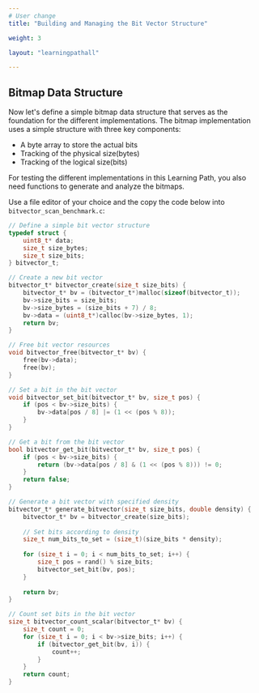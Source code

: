 ```yaml
---
# User change
title: "Building and Managing the Bit Vector Structure"

weight: 3

layout: "learningpathall"

---
```

## Bitmap Data Structure

Now let's define a simple bitmap data structure that serves as the foundation for the different implementations. The bitmap implementation uses a simple structure with three key components:
   - A byte array to store the actual bits
   - Tracking of the physical size(bytes)
   - Tracking of the logical size(bits)

For testing the different implementations in this Learning Path, you also need functions to generate and analyze the bitmaps.

Use a file editor of your choice and the copy the code below into `bitvector_scan_benchmark.c`:

```c
// Define a simple bit vector structure
typedef struct {
    uint8_t* data;
    size_t size_bytes;
    size_t size_bits;
} bitvector_t;

// Create a new bit vector
bitvector_t* bitvector_create(size_t size_bits) {
    bitvector_t* bv = (bitvector_t*)malloc(sizeof(bitvector_t));
    bv->size_bits = size_bits;
    bv->size_bytes = (size_bits + 7) / 8;
    bv->data = (uint8_t*)calloc(bv->size_bytes, 1);
    return bv;
}

// Free bit vector resources
void bitvector_free(bitvector_t* bv) {
    free(bv->data);
    free(bv);
}

// Set a bit in the bit vector
void bitvector_set_bit(bitvector_t* bv, size_t pos) {
    if (pos < bv->size_bits) {
        bv->data[pos / 8] |= (1 << (pos % 8));
    }
}

// Get a bit from the bit vector
bool bitvector_get_bit(bitvector_t* bv, size_t pos) {
    if (pos < bv->size_bits) {
        return (bv->data[pos / 8] & (1 << (pos % 8))) != 0;
    }
    return false;
}

// Generate a bit vector with specified density
bitvector_t* generate_bitvector(size_t size_bits, double density) {
    bitvector_t* bv = bitvector_create(size_bits);
    
    // Set bits according to density
    size_t num_bits_to_set = (size_t)(size_bits * density);
    
    for (size_t i = 0; i < num_bits_to_set; i++) {
        size_t pos = rand() % size_bits;
        bitvector_set_bit(bv, pos);
    }
    
    return bv;
}

// Count set bits in the bit vector
size_t bitvector_count_scalar(bitvector_t* bv) {
    size_t count = 0;
    for (size_t i = 0; i < bv->size_bits; i++) {
        if (bitvector_get_bit(bv, i)) {
            count++;
        }
    }
    return count;
}
```